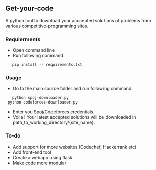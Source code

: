 


## Get-your-code
A python tool to download your acccepted solutions of problems from various competitive-programming sites.


###   Requierments
- Open command line
- Run following command
 ```
 	pip install -r requirements.txt
 ```
### Usage

- Go to the main source folder and run following command:
 ```
 	python spoj-downloader.py
  python codeforces-downloader.py
 ```
- Enter you Spoj/Codeforces credentials.
- Voila ! Your latest accepted solutions will be downloaded in path_to_working_directory/{site_name}.

### To-do
- Add support for more websites (Codechef, Hackerrank etc)
- Add front-end tool
- Create a webapp using flask
- Make code more modular
